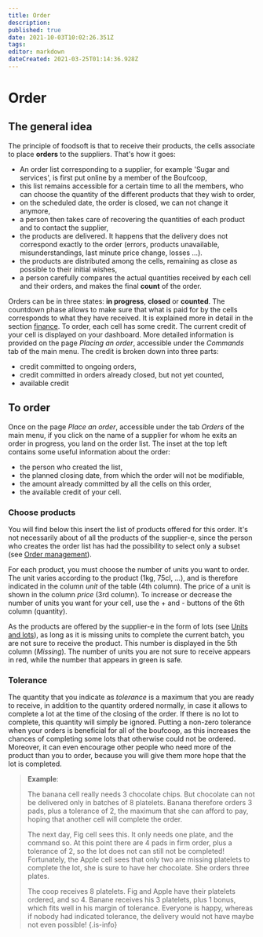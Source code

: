```yaml
---
title: Order
description: 
published: true
date: 2021-10-03T10:02:26.351Z
tags: 
editor: markdown
dateCreated: 2021-03-25T01:14:36.928Z
---
```


# Order
## The general idea
The principle of foodsoft is that to receive their products, the cells associate to place **orders** to the suppliers. That's how it goes:
- An order list corresponding to a supplier, for example 'Sugar and services', is first put online by a member of the Boufcoop,
- this list remains accessible for a certain time to all the members, who can choose the quantity of the different products that they wish to order,
- on the scheduled date, the order is closed, we can not change it anymore,
- a person then takes care of recovering the quantities of each product and to contact the supplier,
- the products are delivered. It happens that the delivery does not correspond exactly to the order (errors, products unavailable, misunderstandings, last minute price change, losses ...).
- the products are distributed among the cells, remaining as close as possible to their initial wishes,
- a person carefully compares the actual quantities received by each cell and their orders, and makes the final **count** of the order.

Orders can be in three states: **in progress**, **closed** or **counted**. The countdown phase allows to make sure that what is paid for by the cells corresponds to what they have received. It is explained more in detail in the section [finance](/en/Documentation/General/Finance). To order, each cell has some credit. The current credit of your cell is displayed on your dashboard. More detailed information is provided on the page *Placing an order*, accessible under the *Commands* tab of the main menu. The credit is broken down into three parts:
- credit committed to ongoing orders,
- credit committed in orders already closed, but not yet counted,
- available credit
## To order
Once on the page *Place an order*, accessible under the tab *Orders* of the main menu, if you click on the name of a supplier for whom he exits an order in progress, you land on the order list. The inset at the top left contains some useful information about the order:
- the person who created the list,
- the planned closing date, from which the order will not be modifiable,
- the amount already committed by all the cells on this order,
- the available credit of your cell.

### Choose products
You will find below this insert the list of products offered for this order. It's not necessarily about of all the products of the supplier-e, since the person who creates the order list has had the possibility to select only a subset (see [Order management](/en/Documentation/Administration/Orders)).

For each product, you must choose the number of units you want to order. The unit varies according to the product (1kg, 75cl, ...), and is therefore indicated in the column *unit* of the table (4th column). The price of a unit is shown in the column *price* (3rd column). To increase or decrease the number of units you want for your cell, use the + and - buttons of the 6th column (quantity).

As the products are offered by the supplier-e in the form of lots (see [Units and lots](/en/Documentation/Administration/Products)), as long as it is missing units to complete the current batch, you are not sure to receive the product. This number is displayed in the 5th column (*Missing*). The number of units you are not sure to receive appears in red, while the number that appears in green is safe.

### Tolerance
The quantity that you indicate as *tolerance* is a maximum that you are ready to receive, in addition to the quantity ordered normally, in case it allows to complete a lot at the time of the closing of the order. If there is no lot to complete, this quantity will simply be ignored. Putting a non-zero tolerance when your orders is beneficial for all of the boufcoop, as this increases the chances of completing some lots that otherwise could not be ordered. Moreover, it can even encourage other people who need more of the product than you to order, because you will give them more hope that the lot is completed.

> **Example**:
> 
> The banana cell really needs 3 chocolate chips. But chocolate can not be delivered
> only in batches of 8 platelets. Banana therefore orders 3 pads, plus a tolerance of 2, the maximum
> that she can afford to pay, hoping that another cell will complete the order.
> 
> The next day, Fig cell sees this. It only needs one plate, and the command
> so. At this point there are 4 pads in firm order, plus a tolerance of 2, so the lot does not
> can still not be completed! Fortunately, the Apple cell sees that only two are missing
> platelets to complete the lot, she is sure to have her chocolate. She orders three plates.
> 
> The coop receives 8 platelets. Fig and Apple have their platelets ordered, and so
> 4. Banane receives his 3 platelets, plus 1 bonus, which fits well in his margin of tolerance.
> Everyone is happy, whereas if nobody had indicated tolerance, the delivery would not have
> maybe not even possible!
{.is-info}

